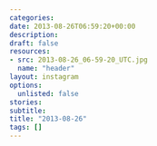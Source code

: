 ```yaml
---
categories:
date: 2013-08-26T06:59:20+00:00
description:
draft: false
resources:
- src: 2013-08-26_06-59-20_UTC.jpg
  name: "header"
layout: instagram
options:
  unlisted: false
stories:
subtitle:
title: "2013-08-26"
tags: []
---
```


 
